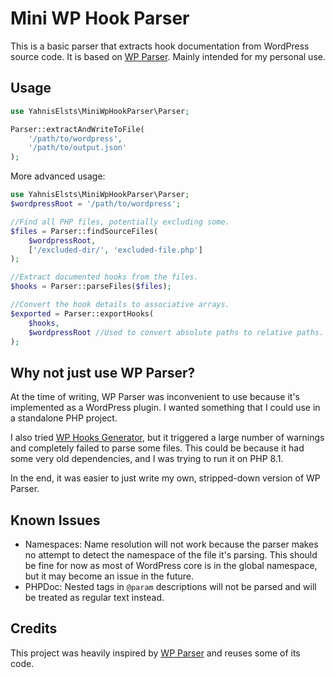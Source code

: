 # Mini WP Hook Parser

This is a basic parser that extracts hook documentation from WordPress source code. It is based on [WP Parser](https://github.com/WordPress/phpdoc-parser). Mainly intended for my personal use.

## Usage

```php
use YahnisElsts\MiniWpHookParser\Parser;

Parser::extractAndWriteToFile( 
    '/path/to/wordpress', 
    '/path/to/output.json' 
);
```

More advanced usage: 

```php
use YahnisElsts\MiniWpHookParser\Parser;
$wordpressRoot = '/path/to/wordpress';

//Find all PHP files, potentially excluding some.
$files = Parser::findSourceFiles(
    $wordpressRoot, 
    ['/excluded-dir/', 'excluded-file.php']
);

//Extract documented hooks from the files.
$hooks = Parser::parseFiles($files);

//Convert the hook details to associative arrays.
$exported = Parser::exportHooks(
    $hooks, 
    $wordpressRoot //Used to convert absolute paths to relative paths.
);
```

## Why not just use WP Parser?

At the time of writing, WP Parser was inconvenient to use because it's implemented as a WordPress plugin. I wanted something that I could use in a standalone PHP project. 

I also tried [WP Hooks Generator](https://github.com/wp-hooks/generator), but it triggered a large number of warnings and completely failed to parse some files. This could be because it had some very old dependencies, and I was trying to run it on PHP 8.1.

In the end, it was easier to just write my own, stripped-down version of WP Parser.

## Known Issues

* Namespaces: Name resolution will not work because the parser makes no attempt to detect the namespace of the file it's parsing. This should be fine for now as most of WordPress core is in the global namespace, but it may become an issue in the future.
* PHPDoc: Nested tags in `@param` descriptions will not be parsed and will be treated as regular text instead.   

## Credits

This project was heavily inspired by [WP Parser](https://github.com/WordPress/phpdoc-parser) and reuses some of its code. 